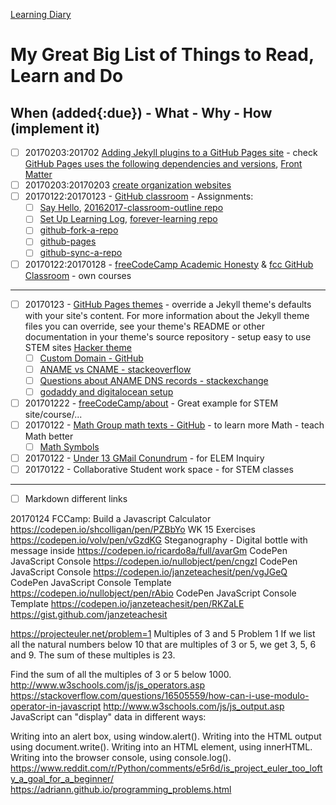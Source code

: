 [Learning Diary](./readme.md)

# My Great Big List of Things to Read, Learn and Do

## When (added{:due}) - What - Why - How (implement it)

- [ ] 20170203:201702 [Adding Jekyll plugins to a GitHub Pages site](https://help.github.com/articles/adding-jekyll-plugins-to-a-github-pages-site/) - check [GitHub Pages uses the following dependencies and versions](https://pages.github.com/versions/), [Front Matter](https://jekyllrb.com/docs/frontmatter/)
- [ ] 20170203:20170203 [create organization websites](https://help.github.com/articles/user-organization-and-project-pages/)
- [ ] 20170122:20170123 - [GitHub classroom](https://classroom.github.com/classrooms/17445834-2016-2017-ap-csp-i2cs) -  Assignments: 
    - [ ] [Say Hello](https://classroom.github.com/assignment-invitations/1530a34b6103959d1b448bea84c51d73), [20162017-classroom-outline repo](https://github.com/templetontitan/20162017-classroom-outline)
    - [ ] [Set Up Learning Log](https://classroom.github.com/assignment-invitations/036035f4d79c5ffac8af470966f0b948),  [forever-learning repo](https://github.com/templetontitan/forever-learning)
    - [ ] [github-fork-a-repo](https://github.com/templetontitan/20162017-classroom-outline/blob/master/knowledge/github-fork-a-repo.md)
    - [ ] [github-pages](https://github.com/templetontitan/20162017-classroom-outline/blob/master/knowledge/github-pages.md)
    - [ ] [github-sync-a-repo](https://github.com/templetontitan/20162017-classroom-outline/blob/master/knowledge/github-sync-a-repo.md)
- [ ] 20170122:20170128 - [freeCodeCamp Academic Honesty](https://www.freecodecamp.com/academic-honesty) & [fcc GitHub Classroom](https://github.com/templetontitan/20162017-classroom-outline/blob/master/practice/freecodecamp.md) - own courses

---

- [ ] 20170123 - [GitHub Pages themes](https://github.com/pages-themes) - override a Jekyll theme's defaults with your site's content. For more information about the Jekyll theme files you can override, see your theme's README or other documentation in your theme's source repository - setup easy to use STEM sites [Hacker theme](https://github.com/pages-themes/hacker)
    - [ ] [Custom Domain - GitHub](https://help.github.com/articles/using-a-custom-domain-with-github-pages/)
    - [ ] [ANAME vs CNAME - stackeoverflow](https://stackoverflow.com/questions/37362002/a-record-vs-cname-record-for-custom-domain)
    - [ ] [Questions about ANAME DNS records - stackexchange](https://webmasters.stackexchange.com/questions/89756/questions-about-aname-dns-records)
    - [ ] [godaddy and digitalocean setup](https://www.digitalocean.com/community/questions/i-have-a-godaddy-domain-but-my-site-is-hosted-on-digitalocean-how-do-i-forward-emails-using-godaddys-free-email-forwarding)
- [ ] 201701222 - [freeCodeCamp/about](https://www.freecodecamp.com/about/) - Great example for STEM site/course/... 
- [ ] 20170122 - [Math Group math texts - GitHub](https://github.com/B3nszy/The-Math-Group) - to learn more Math - teach Math better
  - [ ] [Math Symbols](http://www.rapidtables.com/math/symbols/Basic_Math_Symbols.htm)
- [ ] 20170122 - [Under 13 GMail Conundrum](https://blog.skilstak.io/under-13-gmail-conundrum-743fabe77549#.71usmpksy) - for ELEM Inquiry
- [ ] 20170122 - Collaborative Student work space - for STEM classes

---

- [ ] Markdown different links


20170124
FCCamp: Build a Javascript Calculator https://codepen.io/shcolligan/pen/PZBbYo
WK 15 Exercises https://codepen.io/volv/pen/vGzdKG
Steganography - Digital bottle with message inside https://codepen.io/ricardo8a/full/avarGm
CodePen JavaScript Console https://codepen.io/nullobject/pen/cngzI
CodePen JavaScript Console https://codepen.io/janzeteachesit/pen/vgJGeQ
CodePen JavaScript Console Template https://codepen.io/nullobject/pen/rAbio
CodePen JavaScript Console Template https://codepen.io/janzeteachesit/pen/RKZaLE
https://gist.github.com/janzeteachesit

https://projecteuler.net/problem=1
Multiples of 3 and 5
Problem 1
If we list all the natural numbers below 10 that are multiples of 3 or 5, we get 3, 5, 6 and 9. The sum of these multiples is 23.

Find the sum of all the multiples of 3 or 5 below 1000.
http://www.w3schools.com/js/js_operators.asp
https://stackoverflow.com/questions/16505559/how-can-i-use-modulo-operator-in-javascript
http://www.w3schools.com/js/js_output.asp
JavaScript can "display" data in different ways:

Writing into an alert box, using window.alert().
Writing into the HTML output using document.write().
Writing into an HTML element, using innerHTML.
Writing into the browser console, using console.log().
https://www.reddit.com/r/Python/comments/e5r6d/is_project_euler_too_lofty_a_goal_for_a_beginner/
https://adriann.github.io/programming_problems.html









